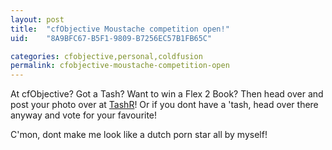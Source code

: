 ```yaml
---
layout: post
title:  "cfObjective Moustache competition open!"
uid:	"8A9BFC67-B5F1-9809-B7256EC57B1FB65C"

categories: cfobjective,personal,coldfusion
permalink: cfobjective-moustache-competition-open
---
```

At cfObjective? Got a Tash? Want to win a Flex 2 Book? Then head over and post your photo over at <a href="http://www.markdrew.co.uk/tashr/" title="Tashr">TashR</a>! Or if you dont have a 'tash, head over there anyway and vote for your favourite!

C'mon, dont make me look like a dutch porn star all by myself!